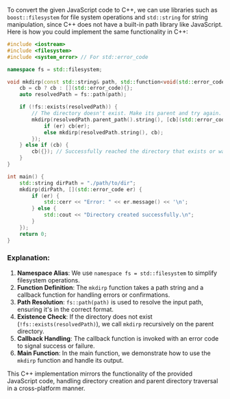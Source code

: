  To convert the given JavaScript code to C++, we can use libraries such as `boost::filesystem` for file system operations and `std::string` for string manipulation, since C++ does not have a built-in path library like JavaScript. Here is how you could implement the same functionality in C++:

```cpp
#include <iostream>
#include <filesystem>
#include <system_error> // For std::error_code

namespace fs = std::filesystem;

void mkdirp(const std::string& path, std::function<void(std::error_code)> cb) {
    cb = cb ? cb : [](std::error_code){};
    auto resolvedPath = fs::path(path);

    if (!fs::exists(resolvedPath)) {
        // The directory doesn't exist. Make its parent and try again.
        mkdirp(resolvedPath.parent_path().string(), [cb](std::error_code er) {
            if (er) cb(er);
            else mkdirp(resolvedPath.string(), cb);
        });
    } else if (cb) {
        cb({}); // Successfully reached the directory that exists or was created.
    }
}

int main() {
    std::string dirPath = "./path/to/dir";
    mkdirp(dirPath, [](std::error_code er) {
        if (er) {
            std::cerr << "Error: " << er.message() << '\n';
        } else {
            std::cout << "Directory created successfully.\n";
        }
    });
    return 0;
}
```

### Explanation:
1. **Namespace Alias**: We use `namespace fs = std::filesystem` to simplify filesystem operations.
2. **Function Definition**: The `mkdirp` function takes a path string and a callback function for handling errors or confirmations.
3. **Path Resolution**: `fs::path(path)` is used to resolve the input path, ensuring it's in the correct format.
4. **Existence Check**: If the directory does not exist (`!fs::exists(resolvedPath)`), we call `mkdirp` recursively on the parent directory.
5. **Callback Handling**: The callback function is invoked with an error code to signal success or failure.
6. **Main Function**: In the main function, we demonstrate how to use the `mkdirp` function and handle its output.

This C++ implementation mirrors the functionality of the provided JavaScript code, handling directory creation and parent directory traversal in a cross-platform manner.
